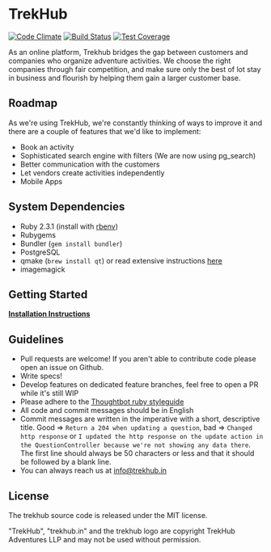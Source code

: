 TrekHub
=====

[![Code Climate](https://codeclimate.com/github/draconiandev/didactic-tribble/badges/gpa.svg)](https://codeclimate.com/github/draconiandev/didactic-tribble)
[![Build Status](https://travis-ci.org/draconiandev/didactic-tribble.svg?branch=master)](https://travis-ci.org/draconiandev/didactic-tribble)
[![Test Coverage](https://codeclimate.com/github/draconiandev/didactic-tribble/badges/coverage.svg)](https://codeclimate.com/github/draconiandev/didactic-tribble/coverage)

As an online platform, Trekhub bridges the gap between customers and companies who organize adventure activities. We choose the right companies through fair competition, and make sure only the best of lot stay in business and flourish by helping them gain a larger customer base.

Roadmap
-------

As we're using TrekHub, we're constantly thinking of ways to improve it and there are a couple of features that we'd like to implement:
- Book an activity
- Sophisticated search engine with filters (We are now using pg_search)
- Better communication with the customers
- Let vendors create activities independently
- Mobile Apps

System Dependencies
-------------------

- Ruby 2.3.1 (install with [rbenv](https://github.com/sstephenson/rbenv))
- Rubygems
- Bundler (`gem install bundler`)
- PostgreSQL
- qmake (`brew install qt`) or read extensive instructions [here](https://github.com/thoughtbot/capybara-webkit/wiki/Installing-Qt-and-compiling-capybara-webkit)
- imagemagick

Getting Started
---------------

**[Installation Instructions](install.md)**

Guidelines
----------
- Pull requests are welcome! If you aren't able to contribute code please open an issue on Github.
- Write specs!
- Develop features on dedicated feature branches, feel free to open a PR while it's still WIP
- Please adhere to the [Thoughtbot ruby styleguide](https://github.com/thoughtbot/guides/tree/master/style#ruby)
- All code and commit messages should be in English
- Commit messages are written in the imperative with a short, descriptive title. Good => `Return a 204 when updating a question`, bad => `Changed http response` or `I updated the http response on the update action in the QuestionController because we're not showing any data there`. The first line should always be 50 characters or less and that it should be followed by a blank line.
- You can always reach us at info@trekhub.in

License
-------
The trekhub source code is released under the MIT license.

"TrekHub", "trekhub.in" and the trekhub logo are copyright TrekHub Adventures LLP and may not be used without permission.
